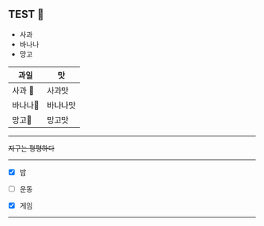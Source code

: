 ## TEST 👋

- 사과
- 바나나
- 망고

|과일|맛|
|-------|--------|
|사과 🍎|사과맛|
|바나나🍌|바나나맛|
|망고🥭|망고맛|

------------------

~~지구는 평평하다~~

------------------
- [x] 밥

- [ ] 운동

- [x] 게임

------------------

<!--
**powduster/powduster** is a ✨ _special_ ✨ repository because its `README.md` (this file) appears on your GitHub profile.

Here are some ideas to get you started:

- 🔭 I’m currently working on ...
- 🌱 I’m currently learning ...
- 👯 I’m looking to collaborate on ...
- 🤔 I’m looking for help with ...
- 💬 Ask me about ...
- 📫 How to reach me: ...
- 😄 Pronouns: ...
- ⚡ Fun fact: ...
-->
